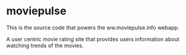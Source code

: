 moviepulse
==========

This is the source code that powers the ww.moviepulse.info webapp.

A user centric movie rating site that provides users information about watching trends of the movies.
